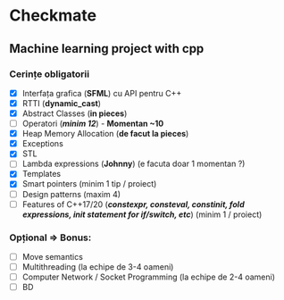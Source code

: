 # Checkmate
## Machine learning project with cpp

### Cerințe obligatorii

* [x] Interfața grafica (**SFML**) cu API pentru C++
* [x] RTTI (**dynamic_cast**)
* [x] Abstract Classes (**in pieces**)
* [ ] Operatori (***minim 12***) - **Momentan ~10**
* [x] Heap Memory Allocation (**de facut la pieces**)
* [x] Exceptions
* [x] STL
* [ ] Lambda expressions (**Johnny**) (e facuta doar 1 momentan ?)
* [x] Templates
* [x] Smart pointers (minim 1 tip / proiect)
* [ ] Design patterns (maxim 4)
* [ ] Features of C++17/20 (***constexpr, consteval, constinit, fold expressions, init statement for if/switch, etc***) (minim 1 / proiect)

### Opțional => Bonus:
* [ ] Move semantics
* [ ] Multithreading (la echipe de 3-4 oameni)
* [ ] Computer Network / Socket Programming (la echipe de 2-4 oameni)
* [ ] BD
